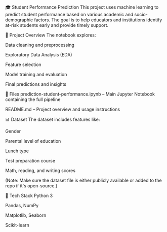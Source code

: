 🎓 Student Performance Prediction
This project uses machine learning to predict student performance based on various academic and socio-demographic factors. The goal is to help educators and institutions identify at-risk students early and provide timely support.


📘 Project Overview
The notebook explores:

Data cleaning and preprocessing

Exploratory Data Analysis (EDA)

Feature selection

Model training and evaluation

Final predictions and insights

📁 Files
prediction-student-performance.ipynb – Main Jupyter Notebook containing the full pipeline

README.md – Project overview and usage instructions

📊 Dataset
The dataset includes features like:

Gender

Parental level of education

Lunch type

Test preparation course

Math, reading, and writing scores

(Note: Make sure the dataset file is either publicly available or added to the repo if it's open-source.)

🔧 Tech Stack
Python 3

Pandas, NumPy

Matplotlib, Seaborn

Scikit-learn

